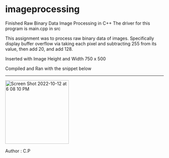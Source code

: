 # imageprocessing
Finished Raw Binary Data Image Processing in C++
The driver for this program is main.cpp in src

This assignment was to process raw binary data of images.
Specifically display buffer overflow via taking each pixel and subtracting 255 from its value,
then add 20, and add 128. 

Inserted with Image Height and Width 750 x 500

Compiled and Ran with the snippet below
_________________________________________________________________________________________________________________________________________________________
<img width="202" alt="Screen Shot 2022-10-12 at 6 08 10 PM" src="https://user-images.githubusercontent.com/25121761/195457212-36bcf40c-f2eb-4279-b5c8-f9c1d38aa69a.png">


Author : C.P
